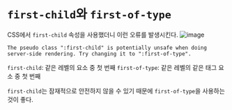 # `first-child`와 `first-of-type`
CSS에서 `first-child` 속성을 사용했더니 이런 오류를 발생시킨다.
![image](https://user-images.githubusercontent.com/43168524/147406746-63e1629a-b3a6-4b18-9a6f-d49208ac2d6a.png)

```
The pseudo class ":first-child" is potentially unsafe when doing server-side rendering. Try changing it to ":first-of-type".
```

`first-child`: 같은 레벨의 요소 중 첫 번째
`first-of-type`: 같은 레벨의 같은 태그 요소 중 첫 번째

`first-child`는 잠재적으로 안전하지 않을 수 있기 때문에 `first-of-type`을 사용하는 것이 좋다.

